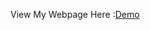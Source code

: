 View My Webpage Here :[Demo](https://kundanibhanuprakash.github.io/my-projects/website/calculator/)
